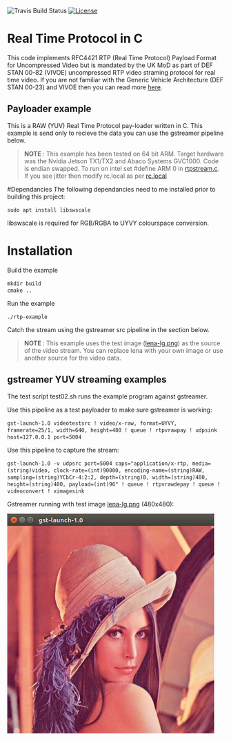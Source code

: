 ![Travis Build Status](https://travis-ci.com/ross-newman/rtp-payloader.svg?branch=master)
[![License](https://img.shields.io/badge/licence-MIT-brightgreen.svg)](https://opensource.org/licenses/MIT)
# Real Time Protocol in C
This code implements RFC4421 RTP (Real Time Protocol) Payload Format for Uncompressed Video but is mandated by the UK MoD as part of DEF STAN 00-82 (VIVOE) uncompressed RTP video straming protocol for real time video. If you are not familiar with the Generic Vehicle Architecture (DEF STAN 00-23) and VIVOE then you can read more [here](https://en.wikipedia.org/wiki/Generic_Vehicle_Architecture).

## Payloader example
This is a RAW (YUV) Real Time Protocol pay-loader written in C. This example is send only to recieve the data you can use the gstreamer pipeline below.

> **NOTE** : This example has been tested on 64 bit ARM. Target hardware was the Nvidia Jetson TX1/TX2 and Abaco Systems GVC1000. Code is endian swapped. To run on intel set #define ARM  0 in [rtpstream.c](rtpstream.c). If you see jitter then modify rc.local as per [rc.local](tx1/rc.local)

#Dependancies
The following dependancies need to me installed prior to building this project:
```
sudo apt install libswscale
```
libswscale is required for RGB/RGBA to UYVY colourspace conversion.
# Installation
Build the example
```
mkdir build
cmake ..
```
Run the example
```
./rtp-example
```
Catch the stream using the gstreamer src pipeline in the section below.

> **NOTE** : This example uses the test image ([lena-lg.png](lena-lg.png)) as the source of the video stream. You can replace lena with your own image or use another source for the video data.

## gstreamer YUV streaming examples
The test script test02.sh runs the example program against gstreamer.

Use this pipeline as a test payloader to make sure gstreamer is working:

    gst-launch-1.0 videotestsrc ! video/x-raw, format=UYVY, framerate=25/1, width=640, height=480 ! queue ! rtpvrawpay ! udpsink host=127.0.0.1 port=5004

Use this pipeline to capture the stream:

    gst-launch-1.0 -v udpsrc port=5004 caps="application/x-rtp, media=(string)video, clock-rate=(int)90000, encoding-name=(string)RAW, sampling=(string)YCbCr-4:2:2, depth=(string)8, width=(string)480, height=(string)480, payload=(int)96" ! queue ! rtpvrawdepay ! queue ! videoconvert ! ximagesink 
    
Gstreamer running with test image [lena-lg.png](lena-lg.png) (480x480):

![Lena test image](docs/lena-test.png)
